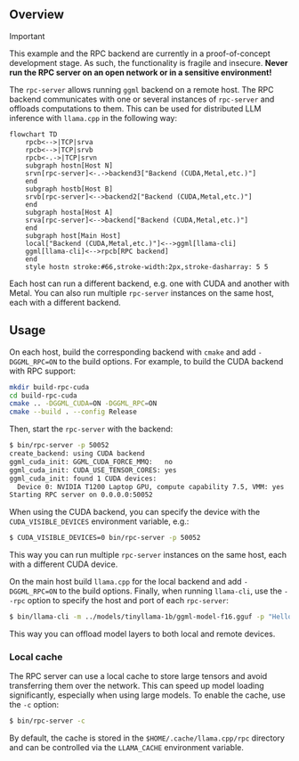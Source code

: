 ## Overview

> [!IMPORTANT]
> This example and the RPC backend are currently in a proof-of-concept development stage. As such, the functionality is fragile and
> insecure. **Never run the RPC server on an open network or in a sensitive environment!**

The `rpc-server` allows  running `ggml` backend on a remote host.
The RPC backend communicates with one or several instances of `rpc-server` and offloads computations to them.
This can be used for distributed LLM inference with `llama.cpp` in the following way:

```mermaid
flowchart TD
    rpcb<-->|TCP|srva
    rpcb<-->|TCP|srvb
    rpcb<-.->|TCP|srvn
    subgraph hostn[Host N]
    srvn[rpc-server]<-.->backend3["Backend (CUDA,Metal,etc.)"]
    end
    subgraph hostb[Host B]
    srvb[rpc-server]<-->backend2["Backend (CUDA,Metal,etc.)"]
    end
    subgraph hosta[Host A]
    srva[rpc-server]<-->backend["Backend (CUDA,Metal,etc.)"]
    end
    subgraph host[Main Host]
    local["Backend (CUDA,Metal,etc.)"]<-->ggml[llama-cli]
    ggml[llama-cli]<-->rpcb[RPC backend]
    end
    style hostn stroke:#66,stroke-width:2px,stroke-dasharray: 5 5
```

Each host can run a different backend, e.g. one with CUDA and another with Metal.
You can also run multiple `rpc-server` instances on the same host, each with a different backend.

## Usage

On each host, build the corresponding backend with `cmake` and add `-DGGML_RPC=ON` to the build options.
For example, to build the CUDA backend with RPC support:

```bash
mkdir build-rpc-cuda
cd build-rpc-cuda
cmake .. -DGGML_CUDA=ON -DGGML_RPC=ON
cmake --build . --config Release
```

Then, start the `rpc-server` with the backend:

```bash
$ bin/rpc-server -p 50052
create_backend: using CUDA backend
ggml_cuda_init: GGML_CUDA_FORCE_MMQ:   no
ggml_cuda_init: CUDA_USE_TENSOR_CORES: yes
ggml_cuda_init: found 1 CUDA devices:
  Device 0: NVIDIA T1200 Laptop GPU, compute capability 7.5, VMM: yes
Starting RPC server on 0.0.0.0:50052
```

When using the CUDA backend, you can specify the device with the `CUDA_VISIBLE_DEVICES` environment variable, e.g.:
```bash
$ CUDA_VISIBLE_DEVICES=0 bin/rpc-server -p 50052
```
This way you can run multiple `rpc-server` instances on the same host, each with a different CUDA device.


On the main host build `llama.cpp` for the local backend and add `-DGGML_RPC=ON` to the build options.
Finally, when running `llama-cli`, use the `--rpc` option to specify the host and port of each `rpc-server`:

```bash
$ bin/llama-cli -m ../models/tinyllama-1b/ggml-model-f16.gguf -p "Hello, my name is" --repeat-penalty 1.0 -n 64 --rpc 192.168.88.10:50052,192.168.88.11:50052 -ngl 99
```

This way you can offload model layers to both local and remote devices.

### Local cache

The RPC server can use a local cache to store large tensors and avoid transferring them over the network.
This can speed up model loading significantly, especially when using large models.
To enable the cache, use the `-c` option:

```bash
$ bin/rpc-server -c
```

By default, the cache is stored in the `$HOME/.cache/llama.cpp/rpc` directory and can be controlled via the `LLAMA_CACHE` environment variable.

